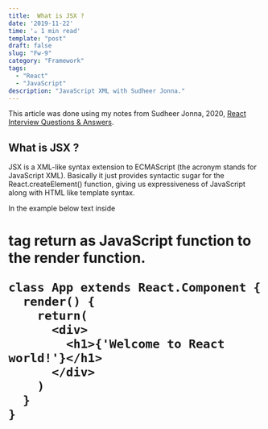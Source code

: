 ```yaml
---
title:  What is JSX ?
date: '2019-11-22'
time: '☕️ 1 min read'
template: "post"
draft: false
slug: "Fw-9"
category: "Framework"
tags:
  - "React"
  - "JavaScript"
description: "JavaScript XML with Sudheer Jonna."
---
```


This article was done using my notes from Sudheer Jonna, 2020, [React Interview Questions & Answers](https://github.com/sudheerj/reactjs-interview-questions#what-is-react).

## What is JSX ?

JSX is a XML-like syntax extension to ECMAScript (the acronym stands for JavaScript XML). Basically it just provides syntactic sugar for the React.createElement() function, giving us expressiveness of JavaScript along with HTML like template syntax.

In the example below text inside <h1> tag return as JavaScript function to the render function.

```
class App extends React.Component {
  render() {
    return(
      <div>
        <h1>{'Welcome to React world!'}</h1>
      </div>
    )
  }
}
```
